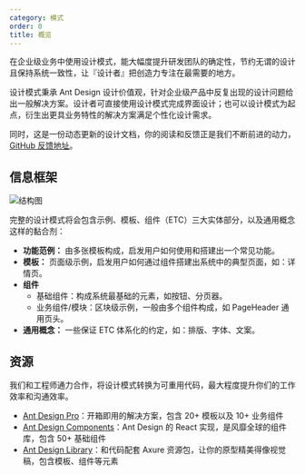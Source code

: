 ```yaml
---
category: 模式
order: 0
title: 概览
---
```


在企业级业务中使用设计模式，能大幅度提升研发团队的确定性，节约无谓的设计且保持系统一致性，让『设计者』把创造力专注在最需要的地方。

设计模式秉承 Ant Design 设计价值观，针对企业级产品中反复出现的设计问题给出一般解决方案。设计者可直接使用设计模式完成界面设计；也可以设计模式为起点，衍生出更具业务特性的解决方案满足个性化设计需求。

同时，这是一份动态更新的设计文档，你的阅读和反馈正是我们不断前进的动力，[GitHub 反馈地址](https://github.com/ant-design/ant-design/issues)。

## 信息框架

![结构图](https://gw.alipayobjects.com/zos/rmsportal/NyWYOFQxJYElAwtUfSdv.png)

完整的设计模式将会包含示例、模板、组件（ETC）三大实体部分，以及通用概念这样的黏合剂：

- **功能范例：** 由多张模板构成，启发用户如何使用和搭建出一个常见功能。
- **模板：** 页面级示例，启发用户如何通过组件搭建出系统中的典型页面，如：详情页。
- **组件**
  - 基础组件：构成系统最基础的元素，如按钮、分页器。
  - 业务组件/模块：区块级示例，一般由多个组件构成，如 PageHeader 通用页头。
- **通用概念：** 一些保证 ETC 体系化的约定，如：排版、字体、文案。

## 资源

我们和工程师通力合作，将设计模式转换为可重用代码，最大程度提升你们的工作效率和沟通效率。

- [Ant Design Pro](https://pro.ant.design)：开箱即用的解决方案，包含 20+ 模板以及 10+ 业务组件
- [Ant Design Components](https://ant.design/docs/react/introduce)：Ant Design 的 React 实现，是风靡全球的组件库，包含 50+ 基础组件
- [Ant Design Library](http://library.ant.design/)：和代码配套 Axure 资源包，让你的原型精美得像视觉稿，包含模板、组件等元素
